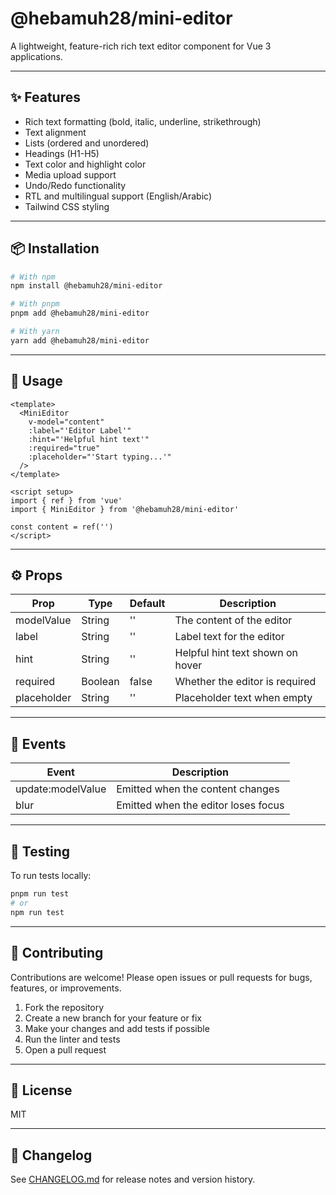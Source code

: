 # @hebamuh28/mini-editor

A lightweight, feature-rich rich text editor component for Vue 3 applications.

---

## ✨ Features

- Rich text formatting (bold, italic, underline, strikethrough)
- Text alignment
- Lists (ordered and unordered)
- Headings (H1-H5)
- Text color and highlight color
- Media upload support
- Undo/Redo functionality
- RTL and multilingual support (English/Arabic)
- Tailwind CSS styling

---

## 📦 Installation

```bash
# With npm
npm install @hebamuh28/mini-editor

# With pnpm
pnpm add @hebamuh28/mini-editor

# With yarn
yarn add @hebamuh28/mini-editor
```

---

## 🚀 Usage

```vue
<template>
  <MiniEditor
    v-model="content"
    :label="'Editor Label'"
    :hint="'Helpful hint text'"
    :required="true"
    :placeholder="'Start typing...'"
  />
</template>

<script setup>
import { ref } from 'vue'
import { MiniEditor } from '@hebamuh28/mini-editor'

const content = ref('')
</script>
```

---

## ⚙️ Props

| Prop         | Type    | Default | Description                        |
|--------------|---------|---------|------------------------------------|
| modelValue   | String  | ''      | The content of the editor          |
| label        | String  | ''      | Label text for the editor          |
| hint         | String  | ''      | Helpful hint text shown on hover   |
| required     | Boolean | false   | Whether the editor is required     |
| placeholder  | String  | ''      | Placeholder text when empty        |

---

## 🔔 Events

| Event              | Description                        |
|--------------------|------------------------------------|
| update:modelValue  | Emitted when the content changes   |
| blur               | Emitted when the editor loses focus|

---

## 🧪 Testing

To run tests locally:

```bash
pnpm run test
# or
npm run test
```

---

## 🤝 Contributing

Contributions are welcome! Please open issues or pull requests for bugs, features, or improvements.

1. Fork the repository
2. Create a new branch for your feature or fix
3. Make your changes and add tests if possible
4. Run the linter and tests
5. Open a pull request

---

## 📜 License

MIT

---

## 📓 Changelog

See [CHANGELOG.md](./CHANGELOG.md) for release notes and version history. 


